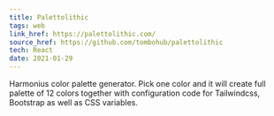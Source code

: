 ```yaml
---
title: Palettolithic
tags: web
link_href: https://palettolithic.com/
source_href: https://github.com/tombohub/palettolithic
tech: React
date: 2021-01-29
---
```

Harmonius color palette generator. Pick one color and it will create full palette of 12 colors together with configuration code for Tailwindcss, Bootstrap as well as CSS variables.